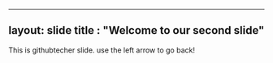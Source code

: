 ----
layout: slide
title : "Welcome to our second slide"
----
This is githubtecher slide.
use the left arrow to go back!